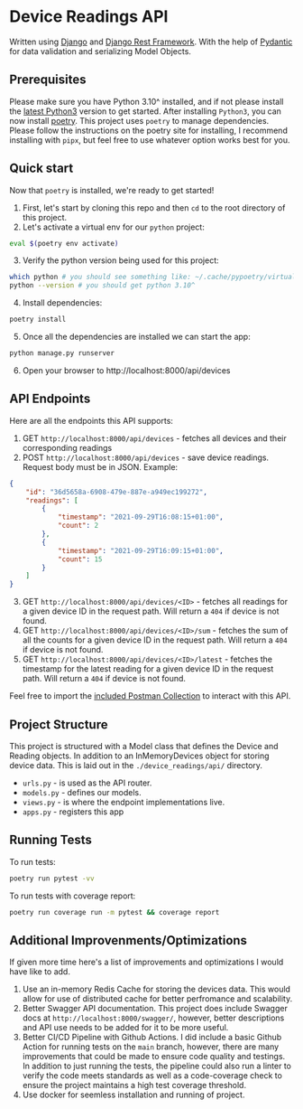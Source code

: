 # Device Readings API

Written using [Django](https://www.djangoproject.com/) and [Django Rest Framework](https://www.django-rest-framework.org/). With the help of [Pydantic](https://docs.pydantic.dev/latest/) for data validation and serializing Model Objects.

## Prerequisites
Please make sure you have Python 3.10^ installed, and if not please install the [latest Python3](https://www.python.org/downloads/) version to get started. After installing `Python3`, you can now install [poetry](https://python-poetry.org/docs/#installation). This project uses `poetry` to manage dependencies. Please follow the instructions on the poetry site for installing, I recommend installing with `pipx`, but feel free to use whatever option works best for you.

## Quick start
Now that `poetry` is installed, we're ready to get started!

1. First, let's start by cloning this repo and then `cd` to the root directory of this project.
2. Let's activate a virtual env for our `python` project:
```sh
eval $(poetry env activate)
```

3. Verify the python version being used for this project:
```sh
which python # you should see something like: ~/.cache/pypoetry/virtualenvs/device-readings-9Av4IO8W-py3.10/bin/python
python --version # you should get python 3.10^
```

4. Install dependencies:
```sh
poetry install
```

5. Once all the dependencies are installed we can start the app:
```sh
python manage.py runserver
```

6. Open your browser to http://localhost:8000/api/devices

## API Endpoints
Here are all the endpoints this API supports:

1. GET `http://localhost:8000/api/devices` - fetches all devices and their corresponding readings
2. POST `http://localhost:8000/api/devices` - save device readings. Request body must be in JSON. Example:
```json
{
    "id": "36d5658a-6908-479e-887e-a949ec199272",
    "readings": [
        {
            "timestamp": "2021-09-29T16:08:15+01:00",
            "count": 2
        },
        {
            "timestamp": "2021-09-29T16:09:15+01:00",
            "count": 15
        }
    ]
}
```
3. GET `http://localhost:8000/api/devices/<ID>` - fetches all readings for a given device ID in the request path. Will return a `404` if device is not found.
4. GET `http://localhost:8000/api/devices/<ID>/sum` - fetches the sum of all the counts for a given device ID in the request path. Will return a `404` if device is not found.
5. GET `http://localhost:8000/api/devices/<ID>/latest` - fetches the timestamp for the latest reading for a given device ID in the request path. Will return a `404` if device is not found.

Feel free to import the [included Postman Collection](https://github.com/CalebeGeazi/device-readings/blob/main/Device%20Readings%20API.postman_collection.json) to interact with this API.

## Project Structure
This project is structured with a Model class that defines the Device and Reading objects. In addition to an InMemoryDevices object for storing device data. This is laid out in the `./device_readings/api/` directory.

- `urls.py` - is used as the API router.
- `models.py` - defines our models.
- `views.py` - is where the endpoint implementations live.
- `apps.py` - registers this app 

## Running Tests
To run tests:
```sh
poetry run pytest -vv
```

To run tests with coverage report:
```sh
poetry run coverage run -m pytest && coverage report
```

## Additional Improvenments/Optimizations
If given more time here's a list of improvements and optimizations I would have like to add.

1. Use an in-memory Redis Cache for storing the devices data. This would allow for use of distributed cache for better perfromance and scalability.
2. Better Swagger API documentation. This project does include Swagger docs at `http://localhost:8000/swagger/`, however, better descriptions and API use needs to be added for it to be more useful.
3. Better CI/CD Pipeline with Github Actions. I did include a basic Github Action for running tests on the `main` branch, however, there are many improvements that could be made to ensure code quality and testings. In addition to just running the tests, the pipeline could also run a linter to verify the code meets standards as well as a code-coverage check to ensure the project maintains a high test coverage threshold.
4. Use docker for seemless installation and running of project.

